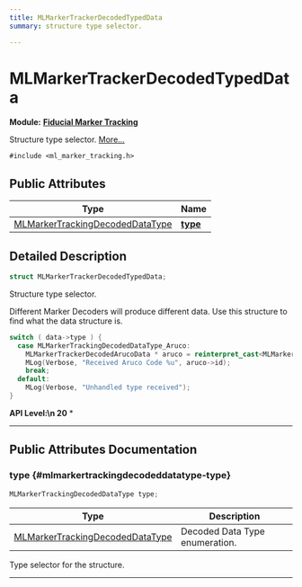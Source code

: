 ```yaml
---
title: MLMarkerTrackerDecodedTypedData
summary: structure type selector. 

---
```


# MLMarkerTrackerDecodedTypedData

**Module:** **[Fiducial Marker Tracking](/api-ref/api/Modules/group___marker_tracking/group___marker_tracking.md)**



Structure type selector.  [More...](#detailed-description)


`#include <ml_marker_tracking.h>`

## Public Attributes

| Type           | Name           |
| -------------- | -------------- |
| [MLMarkerTrackingDecodedDataType](/api-ref/api/Modules/group___marker_tracking/group___marker_tracking.md#enums-mlmarkertrackingdecodeddatatype) | **[type](/api-ref/api/Modules/group___marker_tracking/struct_m_l_marker_tracker_decoded_typed_data.md#mlmarkertrackingdecodeddatatype-type)**  |

## Detailed Description

```cpp
struct MLMarkerTrackerDecodedTypedData;
```

Structure type selector. 

Different Marker Decoders will produce different data. Use this structure to find what the data structure is. 

```cpp
switch ( data->type ) {
  case MLMarkerTrackingDecodedDataType_Aruco:
    MLMarkerTrackerDecodedArucoData * aruco = reinterpret_cast<MLMarkerTrackerDecodedArucoData*>(data);
    MLog(Verbose, "Received Aruco Code %u", aruco->id);
    break;
  default:
    MLog(Verbose, "Unhandled type received");
}
```




**API Level:\n 20**
  * 




-----------
## Public Attributes Documentation

### type {#mlmarkertrackingdecodeddatatype-type}

```cpp
MLMarkerTrackingDecodedDataType type;
```



| Type | Description |
|--|--|
| [MLMarkerTrackingDecodedDataType](/api-ref/api/Modules/group___marker_tracking/group___marker_tracking.md#enums-mlmarkertrackingdecodeddatatype) | Decoded Data Type enumeration.  |


Type selector for the structure. 





-----------

